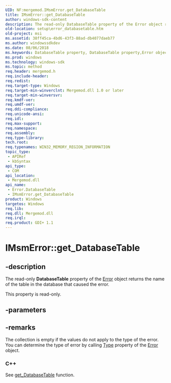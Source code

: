 ```yaml
---
UID: NF:mergemod.IMsmError.get_DatabaseTable
title: IMsmError::get_DatabaseTable
author: windows-sdk-content
description: The read-only DatabaseTable property of the Error object returns the name of the table in the database that caused the error.
old-location: setup\error_databasetable.htm
old-project: msi
ms.assetid: 38ff45ca-4bd6-43f3-88ad-db4077daeb77
ms.author: windowssdkdev
ms.date: 08/06/2018
ms.keywords: DatabaseTable property, DatabaseTable property,Error object, Error object,DatabaseTable property, Error.DatabaseTable, IMsmError.get_DatabaseTable, IMsmError::get_DatabaseTable, _msi_databasetable_property, get_DatabaseTable, setup.error_databasetable
ms.prod: windows
ms.technology: windows-sdk
ms.topic: method
req.header: mergemod.h
req.include-header: 
req.redist: 
req.target-type: Windows
req.target-min-winverclnt: Mergemod.dll 1.0 or later
req.target-min-winversvr: 
req.kmdf-ver: 
req.umdf-ver: 
req.ddi-compliance: 
req.unicode-ansi: 
req.idl: 
req.max-support: 
req.namespace: 
req.assembly: 
req.type-library: 
tech.root: 
req.typenames: WIN32_MEMORY_REGION_INFORMATION
topic_type:
 - APIRef
 - kbSyntax
api_type:
 - COM
api_location:
 - Mergemod.dll
api_name:
 - Error.DatabaseTable
 - IMsmError.get_DatabaseTable
product: Windows
targetos: Windows
req.lib: 
req.dll: Mergemod.dll
req.irql: 
req.product: GDI+ 1.1
---
```


# IMsmError::get_DatabaseTable


## -description


The read-only 
<b>DatabaseTable</b> property of the 
<a href="https://msdn.microsoft.com/38025e21-2d31-40f8-a088-2d3912c2893e">Error</a> object returns the name of the table in the database that caused the error.

This property is read-only.


## -parameters


## -remarks



The collection is empty if the values do not apply to the type of the error. You can determine the type of error by calling 
<a href="https://msdn.microsoft.com/5567ba71-c815-4434-962c-aa46cd171712">Type</a> property of the 
<a href="https://msdn.microsoft.com/38025e21-2d31-40f8-a088-2d3912c2893e">Error</a> object.

<h3><a id="C__"></a><a id="c__"></a>C++</h3>
See 
<a href="https://msdn.microsoft.com/fee774b3-66ee-4ffd-b000-8032118e9a9d">get_DatabaseTable</a> function.



